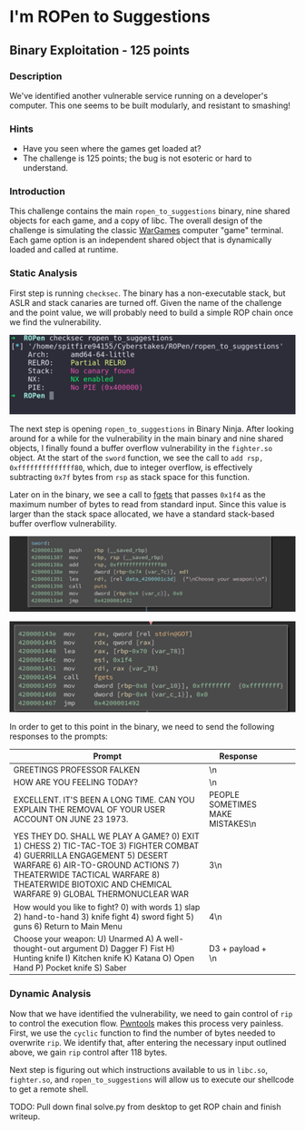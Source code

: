 # I'm ROPen to Suggestions

## Binary Exploitation - 125 points

### Description

We've identified another vulnerable service running on a developer's computer.
This one seems to be built modularly, and resistant to smashing!

### Hints

- Have you seen where the games get loaded at?
- The challenge is 125 points; the bug is not esoteric or hard to understand.

### Introduction

This challenge contains the main `ropen_to_suggestions` binary, nine shared
objects for each game, and a copy of libc. The overall design of the challenge
is simulating the classic [WarGames](https://en.wikipedia.org/wiki/WarGames)
computer "game" terminal. Each game option is an independent shared object that
is dynamically loaded and called at runtime.

### Static Analysis

First step is running `checksec`. The binary has a non-executable stack, but
ASLR and stack canaries are turned off. Given the name of the challenge and the
point value, we will probably need to build a simple ROP chain once we find the
vulnerability.

![CheckSec](checksec.png)

The next step is opening `ropen_to_suggestions` in Binary Ninja. After looking
around for a while for the vulnerability in the main binary and nine shared
objects, I finally found a buffer overflow vulnerability in the `fighter.so`
object. At the start of the `sword` function, we see the call to
`add rsp, 0xffffffffffffff80`, which, due to integer overflow, is effectively
subtracting `0x7f` bytes from `rsp` as stack space for this function.

Later on in the binary, we see a call to
[fgets](https://www.tutorialspoint.com/c_standard_library/c_function_fgets.htm)
that passes `0x1f4` as the maximum number of bytes to read from standard input.
Since this value is larger than the stack space allocated, we have a standard
stack-based buffer overflow vulnerability.

![Stack Space](stack_space.png)

![fgets](fgets.png)


In order to get to this point in the binary, we need to send the following
responses to the prompts:


| Prompt                                                                                                                                                                                                                                                              | Response                         |   |   |   |
|---------------------------------------------------------------------------------------------------------------------------------------------------------------------------------------------------------------------------------------------------------------------|----------------------------------|---|---|---|
| GREETINGS PROFESSOR FALKEN                                                                                                                                                                                                                                          | \n                               |   |   |   |
| HOW ARE YOU FEELING TODAY?                                                                                                                                                                                                                                          | \n                               |   |   |   |
| EXCELLENT. IT'S BEEN A LONG TIME. CAN YOU EXPLAIN THE REMOVAL OF YOUR USER ACCOUNT ON JUNE 23 1973.                                                                                                                                                                 | PEOPLE SOMETIMES MAKE MISTAKES\n |   |   |   |
| YES THEY DO.  SHALL WE PLAY A GAME?  0) EXIT 1) CHESS 2) TIC-TAC-TOE 3) FIGHTER COMBAT 4) GUERRILLA ENGAGEMENT 5) DESERT WARFARE 6) AIR-TO-GROUND ACTIONS 7) THEATERWIDE TACTICAL WARFARE 8) THEATERWIDE BIOTOXIC AND CHEMICAL WARFARE  9) GLOBAL THERMONUCLEAR WAR | 3\n                              |   |   |   |
| How would you like to fight? 0) with words 1) slap 2) hand-to-hand 3) knife fight 4) sword fight 5) guns  6) Return to Main Menu                                                                                                                                    | 4\n                              |   |   |   |
| Choose your weapon:  U) Unarmed A) A well-thought-out argument D) Dagger F) Fist H) Hunting knife I) Kitchen knife K) Katana O) Open Hand P) Pocket knife S) Saber                                                                                                  | D3 + payload + \n                |   |   |   |


### Dynamic Analysis

Now that we have identified the vulnerability, we need to gain control of `rip`
to control the execution flow.
[Pwntools](http://docs.pwntools.com/en/stable/index.html) makes this process
very painless. First, we use the `cyclic` function to find the number of bytes
needed to overwrite `rip`. We identify that, after entering the necessary input
outlined above, we gain `rip` control after 118 bytes.

Next step is figuring out which instructions available to us in `libc.so`,
`fighter.so`, and `ropen_to_suggestions` will allow us to execute our shellcode
to get a remote shell. 

TODO: Pull down final solve.py from desktop to get ROP chain and finish 
writeup.